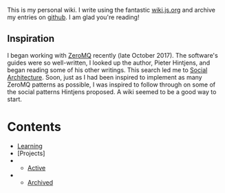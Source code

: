<!-- TITLE: My Wiki -->
<!-- SUBTITLE: A Personal Wiki -->


This is my personal wiki. I write using the fantastic [wiki.js.org](https://wiki.js.org) and archive my entries on [github](https://github.com/Jared-Prime/wiki). I am glad you're reading!

## Inspiration

I began working with [ZeroMQ](https://zeromq.org) recently (late October 2017). The software's guides were so well-written, I looked up the author, Pieter Hintjens, and began reading some of his other writings. This search led me to [Social Architecture](https://www.gitbook.com/book/hintjens/social-architecture/details). Soon, just as I had been inspired to implement as many ZeroMQ patterns as possible, I was inspired to follow through on some of the social patterns Hintjens proposed. A wiki seemed to be a good way to start.
# Contents

* [Learning](/home/learning)
* [Projects]
* * [Active](/home/projects:active)
* * [Archived](/home/projects:archive)